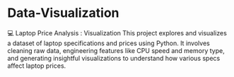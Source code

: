 # Data-Visualization
💻 Laptop Price Analysis :
Visualization This project explores and visualizes a dataset of laptop specifications and prices using Python. It involves cleaning raw data, engineering features like CPU speed and memory type, and generating insightful visualizations to understand how various specs affect laptop prices.
